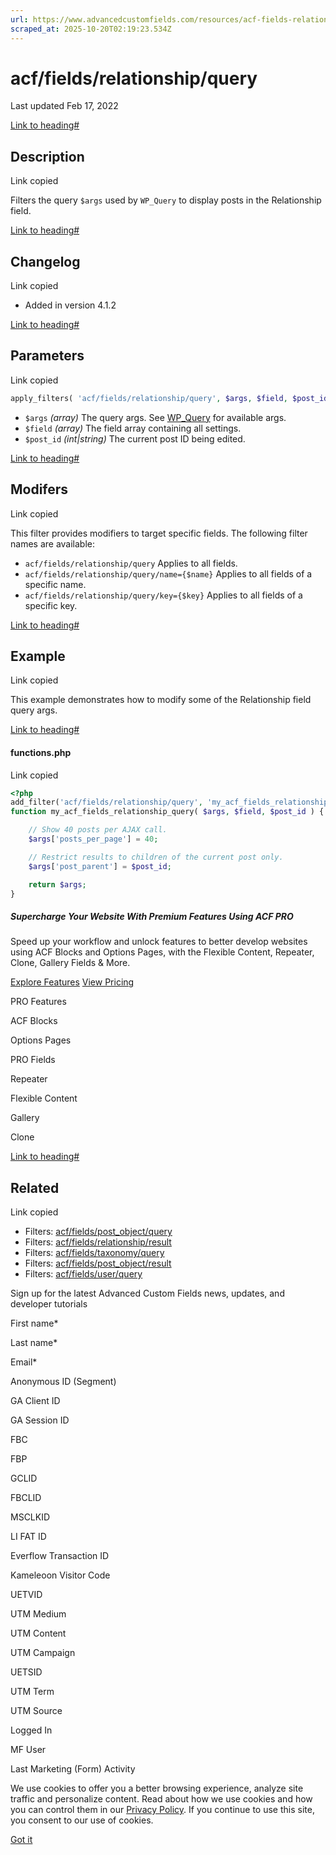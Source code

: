 ```yaml
---
url: https://www.advancedcustomfields.com/resources/acf-fields-relationship-query
scraped_at: 2025-10-20T02:19:23.534Z
---
```


# acf/fields/relationship/query

Last updated Feb 17, 2022

[Link to heading#](https://www.advancedcustomfields.com/resources/acf-fields-relationship-query/#description)

## Description

Link copied

Filters the query `$args` used by `WP_Query` to display posts in the Relationship field.

[Link to heading#](https://www.advancedcustomfields.com/resources/acf-fields-relationship-query/#changelog)

## Changelog

Link copied

- Added in version 4.1.2

[Link to heading#](https://www.advancedcustomfields.com/resources/acf-fields-relationship-query/#parameters)

## Parameters

Link copied

```php
apply_filters( 'acf/fields/relationship/query', $args, $field, $post_id );
```

- `$args` _(array)_ The query args. See [WP\_Query](https://developer.wordpress.org/reference/classes/wp_query/) for available args.
- `$field` _(array)_ The field array containing all settings.
- `$post_id` _(int\|string)_ The current post ID being edited.

[Link to heading#](https://www.advancedcustomfields.com/resources/acf-fields-relationship-query/#modifers)

## Modifers

Link copied

This filter provides modifiers to target specific fields. The following filter names are available:

- `acf/fields/relationship/query` Applies to all fields.
- `acf/fields/relationship/query/name={$name}` Applies to all fields of a specific name.
- `acf/fields/relationship/query/key={$key}` Applies to all fields of a specific key.

[Link to heading#](https://www.advancedcustomfields.com/resources/acf-fields-relationship-query/#example)

## Example

Link copied

This example demonstrates how to modify some of the Relationship field query args.

[Link to heading#](https://www.advancedcustomfields.com/resources/acf-fields-relationship-query/#functionsphp)

#### functions.php

Link copied

```php
<?php
add_filter('acf/fields/relationship/query', 'my_acf_fields_relationship_query', 10, 3);
function my_acf_fields_relationship_query( $args, $field, $post_id ) {

    // Show 40 posts per AJAX call.
    $args['posts_per_page'] = 40;

    // Restrict results to children of the current post only.
    $args['post_parent'] = $post_id;

    return $args;
}
```

##### Supercharge Your Website With Premium Features Using ACF PRO

Speed up your workflow and unlock features to better develop websites using ACF Blocks and Options Pages, with the Flexible Content, Repeater,
Clone, Gallery Fields & More.


[Explore Features](https://www.advancedcustomfields.com/pro/) [View Pricing](https://www.advancedcustomfields.com/pro/#pricing-table/)

PRO Features

ACF Blocks

Options Pages

PRO Fields

Repeater

Flexible Content

Gallery

Clone

[Link to heading#](https://www.advancedcustomfields.com/resources/acf-fields-relationship-query/#related)

## Related

Link copied

- Filters: [acf/fields/post\_object/query](https://www.advancedcustomfields.com/resources/acf-fields-post_object-query/)
- Filters: [acf/fields/relationship/result](https://www.advancedcustomfields.com/resources/acf-fields-relationship-result/)
- Filters: [acf/fields/taxonomy/query](https://www.advancedcustomfields.com/resources/acf-fields-taxonomy-query/)
- Filters: [acf/fields/post\_object/result](https://www.advancedcustomfields.com/resources/acf-fields-post_object-result/)
- Filters: [acf/fields/user/query](https://www.advancedcustomfields.com/resources/acf-fields-user-query/)

Sign up for the latest Advanced Custom Fields news, updates, and developer tutorials

First name\*

Last name\*

Email\*

Anonymous ID (Segment)

GA Client ID

GA Session ID

FBC

FBP

GCLID

FBCLID

MSCLKID

LI FAT ID

Everflow Transaction ID

Kameleoon Visitor Code

UETVID

UTM Medium

UTM Content

UTM Campaign

UETSID

UTM Term

UTM Source

Logged In

MF User

Last Marketing (Form) Activity

We use cookies to offer you a better browsing experience, analyze site traffic and personalize content. Read about how we use cookies and how you can control them in our [Privacy Policy](https://wpengine.com/legal/privacy/). If you continue to use this site, you consent to our use of cookies.

[Got it](https://www.advancedcustomfields.com/resources/acf-fields-relationship-query/#)
